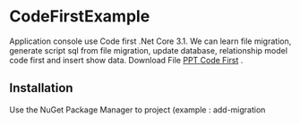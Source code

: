 # CodeFirstExample
Application console use Code first .Net Core 3.1. We can learn file migration, generate script sql from file migration, update database, relationship model code first and insert show data. Download File [PPT Code First](https://drive.google.com/file/d/1V4zfItX-hgqjU3HwjF9U8wwXQ9cD83b9/view?usp=sharing) .
## Installation
Use the NuGet Package Manager to project (example : add-migration <title>, update-database, etc). Information all about [tools](https://docs.microsoft.com/en-us/ef/core/cli/powershell)
```bash
Install-Package Microsoft.EntityFrameworkCore.Tools
```
Use the Console **dotnet ef** can be installed as either a global or local tool. Information all about [dotnet ef](https://docs.microsoft.com/en-us/ef/core/cli/dotnet) 
```bash
dotnet tool install --global dotnet-ef
```

## Usage
- Project
  - Add new file migration in project
  ```bash
     Add-migration <Title>
  ```
  - Direct update database in project
  ```bash
     Update-database
  ```
  - Remove file migration in project
  ```bash
     Remove-migration
  ```
- Global
  - Generate file migration project to script SQL
   ```bash
      dotnet ef migrations script -o <Location file generate script> <Filename.sql> -i ( Example: dotnet ef migrations script -o d:\script.sql -i ) 
  ```
## References
- [Entity Framework Core for Code First](https://entityframeworkcore.com/model-relationships)
- [Entity Framework Core Tutorial](https://www.entityframeworktutorial.net/efcore/entity-framework-core.aspx)


